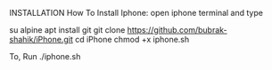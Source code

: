 INSTALLATION
How To Install
Iphone:
open iphone terminal and type

su
alpine
apt install git
git clone https://github.com/bubrak-shahik/iPhone.git
cd iPhone
chmod +x iphone.sh

To, Run
./iphone.sh
